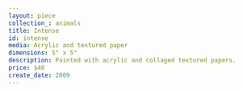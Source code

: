 ```yaml
---
layout: piece
collection_: animals
title: Intense
id: intense
media: Acrylic and textured paper
dimensions: 5" x 5"
description: Painted with acrylic and collaged textured papers.
price: $40
create_date: 2009
---
```


